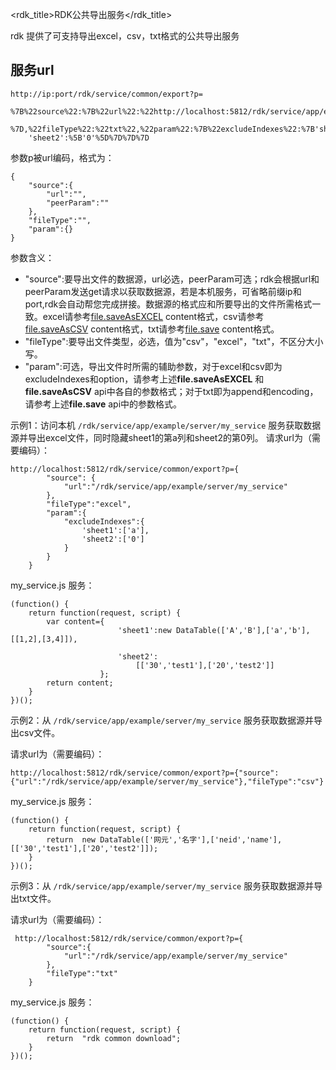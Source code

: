 <rdk_title>RDK公共导出服务</rdk_title>

rdk 提供了可支持导出excel，csv，txt格式的公共导出服务

## 服务url

	http://ip:port/rdk/service/common/export?p=
		%7B%22source%22:%7B%22url%22:%22http://localhost:5812/rdk/service/app/example/server/my_service%22
		%7D,%22fileType%22:%22txt%22,%22param%22:%7B%22excludeIndexes%22:%7B'sheet1':%5B'a'%5D,
		'sheet2':%5B'0'%5D%7D%7D%7D

参数p被url编码，格式为：

	{
		"source":{
			"url":"",
			"peerParam":""
		},
		"fileType":"",
		"param":{}
	}

参数含义：

- "source":要导出文件的数据源，url必选，peerParam可选；rdk会根据url和peerParam发送get请求以获取数据源，若是本机服务，可省略前缀ip和port,rdk会自动帮您完成拼接。数据源的格式应和所要导出的文件所需格式一致。excel请参考[file.saveAsEXCEL](service_file_api.md#saveAsEXCEL) content格式，csv请参考[file.saveAsCSV](service_file_api.md#saveAsCSV) content格式，txt请参考[file.save](service_file_api.md#save) content格式。
- "fileType":要导出文件类型，必选，值为"csv"，"excel"，"txt"，不区分大小写。
- "param":可选，导出文件时所需的辅助参数，对于excel和csv即为excludeIndexes和option，请参考上述**file.saveAsEXCEL** 和 **file.saveAsCSV** api中各自的参数格式；对于txt即为append和encoding，请参考上述**file.save** api中的参数格式。

示例1：访问本机 `/rdk/service/app/example/server/my_service` 服务获取数据源并导出excel文件，同时隐藏sheet1的第a列和sheet2的第0列。
请求url为（需要编码）：

	http://localhost:5812/rdk/service/common/export?p={
			"source": {
				"url":"/rdk/service/app/example/server/my_service"
			},
			"fileType":"excel",
			"param":{
				"excludeIndexes":{
					'sheet1':['a'],
					'sheet2':['0']
				}
			}
		}

my_service.js 服务：

				
	(function() {
		return function(request, script) {
			var content={                 
							'sheet1':new DataTable(['A','B'],['a','b'],[[1,2],[3,4]]),
						
							'sheet2':
								[['30','test1'],['20','test2']]
						};
			return content;
		}
	})();

示例2：从 `/rdk/service/app/example/server/my_service` 服务获取数据源并导出csv文件。

请求url为（需要编码）：

	
	http://localhost:5812/rdk/service/common/export?p={"source":{"url":"/rdk/service/app/example/server/my_service"},"fileType":"csv"}

my_service.js 服务：

				
	(function() {
		return function(request, script) {
			return  new DataTable(['网元','名字'],['neid','name'],[['30','test1'],['20','test2']]);
		}
	})();


示例3：从 `/rdk/service/app/example/server/my_service` 服务获取数据源并导出txt文件。

请求url为（需要编码）：


	 http://localhost:5812/rdk/service/common/export?p={
		 	"source":{
		 		"url":"/rdk/service/app/example/server/my_service"
			},
			"fileType":"txt"
		}

my_service.js 服务：

	(function() {
		return function(request, script) {
			return  "rdk common download";
		}
	})();